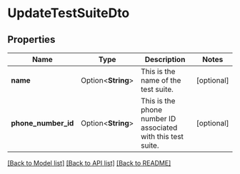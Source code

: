 # UpdateTestSuiteDto

## Properties

Name | Type | Description | Notes
------------ | ------------- | ------------- | -------------
**name** | Option<**String**> | This is the name of the test suite. | [optional]
**phone_number_id** | Option<**String**> | This is the phone number ID associated with this test suite. | [optional]

[[Back to Model list]](../README.md#documentation-for-models) [[Back to API list]](../README.md#documentation-for-api-endpoints) [[Back to README]](../README.md)


